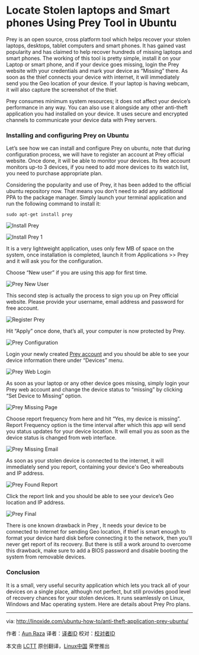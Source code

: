 Locate Stolen laptops and Smart phones Using Prey Tool in Ubuntu
================================================================================
Prey is an open source, cross platform tool which helps recover your stolen laptops, desktops, tablet computers and smart phones. It has gained vast popularity and has claimed to help recover hundreds of missing laptops and smart phones. The working of this tool is pretty simple, install it on your Laptop or smart phone, and if your device goes missing, login the Prey website with your credentials and mark your device as “Missing” there.  As soon as the thief connects your device with internet, it will immediately send you the Geo location of your device. If your laptop is having webcam, it will also capture the screenshot of the thief.

Prey consumes minimum system resources; it does not affect your device’s performance in any way. You can also use it alongside any other anti-theft application you had installed on your device. It uses secure and encrypted channels to communicate your device data with Prey servers.

### Installing and configuring Prey on Ubuntu ###

Let’s see how we can install and configure Prey on ubuntu, note that during configuration process, we will have to register an account at Prey official website. Once done, it will be able to monitor your devices. Its free account monitors up-to 3 devices, if you need to add more devices to its watch list, you need to purchase appropriate plan.

Considering the popularity and use of Prey, it has been added to the official ubuntu repository now. That means you don’t need to add any additional PPA to the package manager. Simply launch your terminal application and run the following command to install it:

    sudo apt-get install prey

![Install Prey](http://blog.linoxide.com/wp-content/uploads/2015/03/Install-Prey.png)

![Install Prey 1](http://blog.linoxide.com/wp-content/uploads/2015/03/Install-Prey-1.png)

It is a very lightweight application, uses only few MB of space on the system, once installation is completed, launch it from Applications >> Prey and it will ask you for the configuration.

Choose “New user” if you are using this app for first time.

![Prey New User](http://blog.linoxide.com/wp-content/uploads/2015/03/Prey-New-User.png)

This second step is actually the process to sign you up on Prey official website. Please provide your username, email address and password for free account.

![Register Prey](http://blog.linoxide.com/wp-content/uploads/2015/03/Register-Prey.png)

Hit “Apply” once done, that’s all, your computer is now protected by Prey.

![Prey Configuration](http://blog.linoxide.com/wp-content/uploads/2015/03/Prey-Configuration.png)

Login your newly created [Prey account][1] and you should be able to see your device information there under “Devices” menu.

![Prey Web Login](http://blog.linoxide.com/wp-content/uploads/2015/03/Prey-Web-Login.png)

As soon as your laptop or any other device goes missing, simply login your Prey web account and change the device status to “missing” by clicking “Set Device to Missing” option.

![Prey Missing Page](http://blog.linoxide.com/wp-content/uploads/2015/03/Prey-Missing-1.png)

Choose report frequency from here and hit “Yes, my device is missing”. Report Frequency option is the time interval after which this app will send you status updates for your device location. It will email you as soon as the device status is changed from web interface.

![Prey Missing Email](http://blog.linoxide.com/wp-content/uploads/2015/03/Prey-Missing-2.png)

As soon as your stolen device is connected to the internet, it will immediately send you report, containing your device's  Geo whereabouts and IP address.

![Prey Found Report](http://blog.linoxide.com/wp-content/uploads/2015/03/Prey-Missing-3.png)

Click the report link and you should be able to see your device’s Geo location and IP address.

![Prey Final](http://blog.linoxide.com/wp-content/uploads/2015/03/Prey-Final.png)

There is one known drawback in Prey , It needs your device to be connected to internet for sending Geo location, if thief is smart enough to format your device hard disk before connecting it to the network, then you’ll never get report of its recovery. But there is still a work around to overcome this drawback, make sure to add a BIOS password and disable booting the system from removable devices.

### Conclusion ###

It is a small, very useful security application which lets you track all of your devices on a single place, although not perfect, but still provides good level of recovery chances for your stolen devices. It runs seamlessly on Linux, Windows and Mac operating system. Here are details about Prey Pro plans.

--------------------------------------------------------------------------------

via: http://linoxide.com/ubuntu-how-to/anti-theft-application-prey-ubuntu/

作者：[Aun Raza][a]
译者：[译者ID](https://github.com/译者ID)
校对：[校对者ID](https://github.com/校对者ID)

本文由 [LCTT](https://github.com/LCTT/TranslateProject) 原创翻译，[Linux中国](http://linux.cn/) 荣誉推出

[a]:http://linoxide.com/author/arunrz/
[1]:https://preyproject.com/